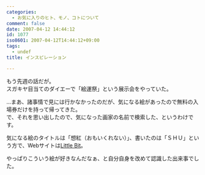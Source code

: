 ```yaml
---
categories:
  - お気に入りのヒト、モノ、コトについて
comment: false
date: 2007-04-12 14:44:12
id: 1077
iso8601: 2007-04-12T14:44:12+09:00
tags:
  - undef
title: インスピレーション

---
```


<div class="entry-body">
                                 <p>もう先週の話だが。<br />
スガキヤ目当てのダイエーで「絵運祭」という展示会をやっていた。</p>

<p>…まあ、諸事情で見には行かなかったのだが、気になる絵があったので無料の入場券だけを持って帰ってきた。<br />
で、それを思い出したので、気になった画家の名前で検索した、というわけです。</p>

<p>気になる絵のタイトルは「想紅（おもいくれない）」、書いたのは「ＳＨＵ」という方で、Webサイトは<a href="http://www5a.biglobe.ne.jp/~mish/">Little Bit</a>。</p>

<p>やっぱりこういう絵が好きなんだなぁ、と自分自身を改めて認識した出来事でした。<br /></p>
                              </div>
    	